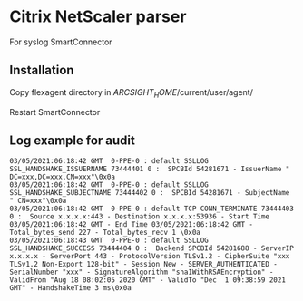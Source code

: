 # Citrix NetScaler parser
For syslog SmartConnector

## Installation
Copy flexagent directory in $ARCSIGHT_HOME$/current/user/agent/

Restart SmartConnector

## Log example for audit
```
03/05/2021:06:18:42 GMT  0-PPE-0 : default SSLLOG SSL_HANDSHAKE_ISSUERNAME 73444401 0 :  SPCBId 54281671 - IssuerName " DC=xxx,DC=xxx,CN=xxx"\0x0a
03/05/2021:06:18:42 GMT  0-PPE-0 : default SSLLOG SSL_HANDSHAKE_SUBJECTNAME 73444402 0 :  SPCBId 54281671 - SubjectName " CN=xxx"\0x0a
03/05/2021:06:18:42 GMT  0-PPE-0 : default TCP CONN_TERMINATE 73444403 0 :  Source x.x.x.x:443 - Destination x.x.x.x:53936 - Start Time 03/05/2021:06:18:42 GMT - End Time 03/05/2021:06:18:42 GMT - Total_bytes_send 227 - Total_bytes_recv 1 \0x0a
03/05/2021:06:18:43 GMT  0-PPE-0 : default SSLLOG SSL_HANDSHAKE_SUCCESS 73444404 0 :  Backend SPCBId 54281688 - ServerIP x.x.x.x - ServerPort 443 - ProtocolVersion TLSv1.2 - CipherSuite "xxx TLSv1.2 Non-Export 128-bit" - Session New - SERVER_AUTHENTICATED -SerialNumber "xxx" - SignatureAlgorithm "sha1WithRSAEncryption" - ValidFrom "Aug 18 08:02:05 2020 GMT" - ValidTo "Dec  1 09:38:59 2021 GMT" - HandshakeTime 3 ms\0x0a
```
